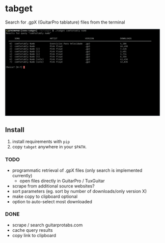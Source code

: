 # tabget
Search for .gpX (GuitarPro tablature) files from the terminal

![screenshot of tabget](tabget.png)


## Install

1) install requirements with `pip`
2) copy `tabget` anywhere in your `$PATH`.


### TODO

- programmatic retrieval of .gpX files (only search is implemented currently)
  - open files directly in GuitarPro / TuxGuitar
- scrape from additional source websites?
- sort parameters (eg. sort by number of downloads/only version X)
- make copy to clipboard optional
- option to auto-select most downloaded


### DONE
- scrape / search guitarprotabs.com
- cache query results
- copy link to clipboard
